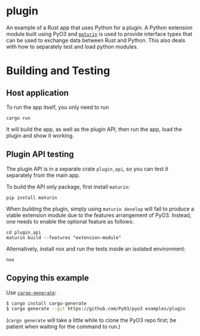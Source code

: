 # plugin

An example of a Rust app that uses Python for a plugin. A Python extension module built using PyO3 and [`maturin`](https://github.com/PyO3/maturin) is used to provide
interface types that can be used to exchange data between Rust and Python. This also deals with how to separately test and load python modules.

# Building and Testing
## Host application
To run the app itself, you only need to run 

```shell
cargo run
```
It will build the app, as well as the plugin API, then run the app, load the plugin and show it working.

## Plugin API testing

The plugin API is in a separate crate `plugin_api`, so you can test it separately from the main app. 

To build the API only package, first install `maturin`:

```shell
pip install maturin
```

When building the plugin, simply using `maturin develop` will fail to produce a viable extension module due to the features arrangement of PyO3. 
Instead, one needs to enable the optional feature as follows:

```shell
cd plugin_api
maturin build --features "extension-module"
```

Alternatively, install nox and run the tests inside an isolated environment:

```shell
nox
```

## Copying this example

Use [`cargo-generate`](https://crates.io/crates/cargo-generate):

```bash
$ cargo install cargo-generate
$ cargo generate --git https://github.com/PyO3/pyo3 examples/plugin
```

(`cargo generate` will take a little while to clone the PyO3 repo first; be patient when waiting for the command to run.)
